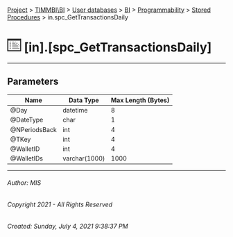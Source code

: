 #### 

[Project](../../../../../index.md) > [TIMMBI\\BI](../../../../index.md) > [User databases](../../../index.md) > [BI](../../index.md) > [Programmability](../index.md) > [Stored Procedures](Stored_Procedures.md) > in.spc_GetTransactionsDaily

# ![Stored Procedures](../../../../../Images/StoredProcedure32.png) [in].[spc_GetTransactionsDaily]

---

## <a name="#parameters"></a>Parameters

| Name | Data Type | Max Length (Bytes) |
|---|---|---|
| @Day | datetime | 8 |
| @DateType | char | 1 |
| @NPeriodsBack | int | 4 |
| @TKey | int | 4 |
| @WalletID | int | 4 |
| @WalletIDs | varchar(1000) | 1000 |


---

###### Author:  MIS

###### Copyright 2021 - All Rights Reserved

###### Created: Sunday, July 4, 2021 9:38:37 PM

